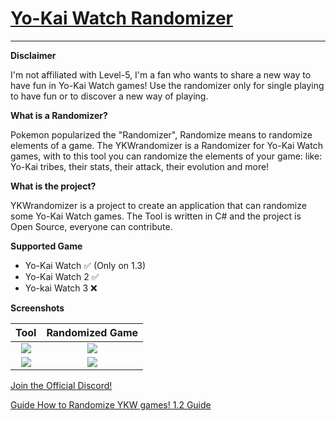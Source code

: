 # [Yo-Kai Watch Randomizer](https://github.com/Tiniifan/YKWrandomizer/releases/tag/1.1.0.0)
___________________________________________________________________________
**Disclaimer**

I'm not affiliated with Level-5, I'm a fan who wants to share a new way to have fun in Yo-Kai Watch games!
Use the randomizer only for single playing to have fun or to discover a new way of playing.

**What is a Randomizer?**

Pokemon popularized the "Randomizer", Randomize means to randomize elements of a game.
The YKWrandomizer is a Randomizer for Yo-Kai Watch games, with to this tool you can randomize the elements of your game:
like: Yo-Kai tribes, their stats, their attack, their evolution and more!

**What is the project?**

YKWrandomizer is a project to create an application that can randomize some Yo-Kai Watch games.
The Tool is written in C# and the project is Open Source, everyone can contribute.

**Supported Game**
- Yo-Kai Watch ✅ (Only on 1.3)
- Yo-Kai Watch 2 ✅
- Yo-kai Watch 3 ❌

**Screenshots**

Tool| Randomized Game
:-------------------------:|:------------------------:
![](https://i.imgur.com/j5ISN1n.png) |  ![](https://imgur.com/pXfFPHI.png)
![](https://i.imgur.com/WTS5pa2.png)  |  ![](https://imgur.com/EDeqQsZ.png)

[Join the Official Discord!](https://discord.gg/3wKp5ZxA9N)

[Guide How to Randomize YKW games! 1.2 Guide](https://github.com/Tiniifan/YKWrandomizer/wiki)
